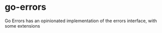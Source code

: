 # go-errors
Go Errors has an opinionated implementation of the errors interface, with some extensions
